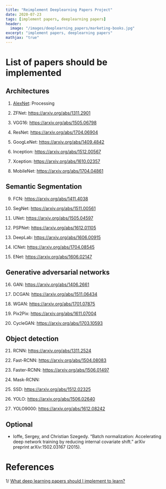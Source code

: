 ```yaml
---
title: "Reimplement Deeplearning Papers Project"
date: 2020-07-23
tags: [implement papers, deeplearning papers]
header:
  image: "/images/deeplearning_papers/marketing-books.jpg"
excerpt: "implement papers, deeplearning papers"
mathjax: "true"
---
```

# List of papers should be implemented
## Architectures

  1. [AlexNet](https://papers.nips.cc/paper/4824-imagenet-classification-with-deep-convolutional-neural-networks): Processing

  2. ZFNet: https://arxiv.org/abs/1311.2901

  3. VGG16: https://arxiv.org/abs/1505.06798

  4. ResNet: https://arxiv.org/abs/1704.06904

  5. GoogLeNet: https://arxiv.org/abs/1409.4842

  6. Inception: https://arxiv.org/abs/1512.00567

  7. Xception: https://arxiv.org/abs/1610.02357

  8. MobileNet: https://arxiv.org/abs/1704.04861

## Semantic Segmentation

  9. FCN: https://arxiv.org/abs/1411.4038

  10. SegNet: https://arxiv.org/abs/1511.00561

  11. UNet: https://arxiv.org/abs/1505.04597

  12. PSPNet: https://arxiv.org/abs/1612.01105

  13. DeepLab: https://arxiv.org/abs/1606.00915

  14. ICNet: https://arxiv.org/abs/1704.08545

  15. ENet: https://arxiv.org/abs/1606.02147


## Generative adversarial networks

  16. GAN: https://arxiv.org/abs/1406.2661

  17. DCGAN: https://arxiv.org/abs/1511.06434

  18. WGAN: https://arxiv.org/abs/1701.07875

  19. Pix2Pix: https://arxiv.org/abs/1611.07004

  20. CycleGAN: https://arxiv.org/abs/1703.10593

## Object detection

  21. RCNN: https://arxiv.org/abs/1311.2524

  22. Fast-RCNN: https://arxiv.org/abs/1504.08083

  23. Faster-RCNN: https://arxiv.org/abs/1506.01497

  24. Mask-RCNN:

  25. SSD: https://arxiv.org/abs/1512.02325

  26. YOLO: https://arxiv.org/abs/1506.02640

  27. YOLO9000: https://arxiv.org/abs/1612.08242

## Optional
  - Ioffe, Sergey, and Christian Szegedy. “Batch normalization: Accelerating deep network training by reducing internal covariate shift.” arXiv preprint arXiv:1502.03167 (2015).
# References

1/ [What deep learning papers should I implement to learn?](https://www.reddit.com/r/MachineLearning/comments/8vmuet/d_what_deep_learning_papers_should_i_implement_to/)
